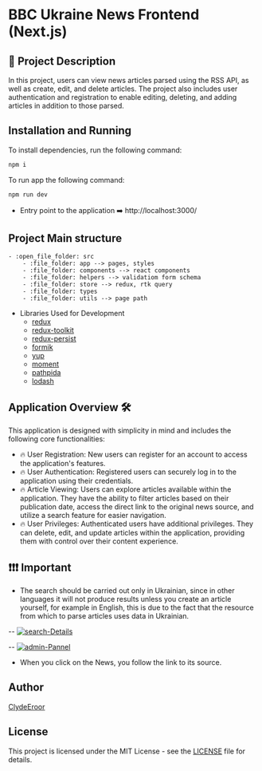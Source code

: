 # BBC Ukraine News Frontend (Next.js)

## :bookmark: Project Description

In this project, users can view news articles parsed using the RSS API, as well as create, edit, and delete articles.
The project also includes user authentication and registration to enable editing, deleting, and adding articles in
addition to those parsed.

## Installation and Running

To install dependencies, run the following command:

```bash
npm i
```

To run app the following command:

```bash
npm run dev
```

- Entry point to the application :arrow_right: http://localhost:3000/

## Project Main structure
    - :open_file_folder: src 
        - :file_folder: app --> pages, styles
        - :file_folder: components --> react components
        - :file_folder: helpers --> validatiom form schema
        - :file_folder: store --> redux, rtk query
        - :file_folder: types
        - :file_folder: utils --> page path


- Libraries Used for Development
    - [redux](https://redux.js.org/)
    - [redux-toolkit](https://redux-toolkit.js.org/rtk-query/overview)
    - [redux-persist](https://github.com/rt2zz/redux-persist#readme)
    - [formik](https://formik.org/)
    - [yup](https://github.com/jquense/yup)
    - [moment](https://momentjs.com/)
    - [pathpida](https://frourio.com/docs/guide/pathpida/with-nextjs)
    - [lodash](https://lodash.com/)

## Application Overview 🛠

This application is designed with simplicity in mind and includes the following core functionalities:

- 🔥 User Registration: New users can register for an account to access the application's features.
- 🔥 User Authentication: Registered users can securely log in to the application using their credentials.
- 🔥 Article Viewing: Users can explore articles available within the application. They have the ability to filter
  articles based on their publication date, access the direct link to the original news source, and utilize a search
  feature for easier navigation.
- 🔥 User Privileges: Authenticated users have additional privileges. They can delete, edit, and update articles within
  the application, providing them with control over their content experience.

## ❗❗❗ Important

* The search should be carried out only in Ukrainian, since in other languages it will not produce results unless you
  create an article yourself, for example in English, this is due to the fact that the resource from which to parse
  articles uses data in Ukrainian.

--
<a href="https://ibb.co/g35gyXP"><img src="https://i.ibb.co/zryfsL7/search-Details.png" alt="search-Details" border="0" /></a>

--
<a href="https://ibb.co/wWf650y"><img src="https://i.ibb.co/VSsBfjV/admin-Pannel.png" alt="admin-Pannel" border="0"></a>

- When you click on the News, you follow the link to its source.

## Author

[ClydeEroor](https://github.com/ClydeEroor)


## License

This project is licensed under the MIT License - see the [LICENSE](LICENSE) file for details.